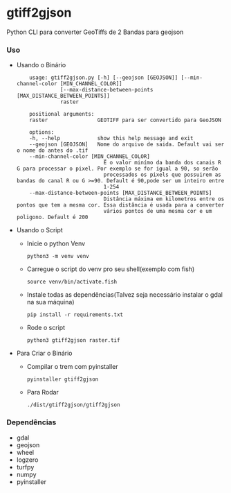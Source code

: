 # gtiff2gjson
Python CLI para converter GeoTiffs de 2 Bandas para geojson

### Uso 
  * Usando o Binário
    
            usage: gtiff2gjson.py [-h] [--geojson [GEOJSON]] [--min-channel-color [MIN_CHANNEL_COLOR]]
                      [--max-distance-between-points [MAX_DISTANCE_BETWEEN_POINTS]]
                      raster

            positional arguments:
            raster                GEOTIFF para ser convertido para GeoJSON

            options:
            -h, --help            show this help message and exit
            --geojson [GEOJSON]   Nome do arquivo de saida. Default vai ser o nome do antes do .tif
            --min-channel-color [MIN_CHANNEL_COLOR]
                                    É o valor minímo da banda dos canais R G para processar o pixel. Por exemplo se for igual a 90, so serão
                                    processados os pixels que possuirem as bandas do canal R ou G >=90. Default é 90,pode ser um inteiro entre
                                    1-254
            --max-distance-between-points [MAX_DISTANCE_BETWEEN_POINTS]
                                    Distância máxima em kilometros entre os pontos que tem a mesma cor. Essa distância é usada para a converter
                                    vários pontos de uma mesma cor e um poligono. Default é 200

  * Usando o Script
    
      * Inicie o python Venv
        
            python3 -m venv venv

      * Carregue o script do venv pro seu shell(exemplo com fish)
        
            source venv/bin/activate.fish
        
      * Instale todas as dependências(Talvez seja necessário instalar o gdal na sua máquina)

            pip install -r requirements.txt

      * Rode o script

            python3 gtiff2gjson raster.tif

  * Para Criar o Binário
    
       *  Compilar o trem com pyinstaller

              pyinstaller gtiff2gjson
          
       * Para Rodar

             ./dist/gtiff2gjson/gtiff2gjson    
        
### Dependências
  * gdal
  * geojson
  * wheel
  * logzero
  * turfpy
  * numpy
  * pyinstaller


